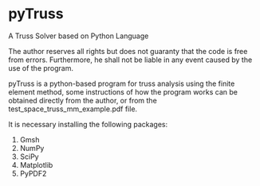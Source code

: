 # pyTruss
A Truss Solver based on Python Language

The author reserves all rights but does not guaranty that the code is free from errors. Furthermore, he shall not be liable in any event caused by the use of the program.  

pyTruss is a python-based program for truss analysis using the finite element method, some instructions of how the program works can be obtained directly from the author, or from the test_space_truss_mm_example.pdf file.

It is necessary installing the following packages:
1. Gmsh
2. NumPy
3. SciPy
4. Matplotlib
5. PyPDF2
